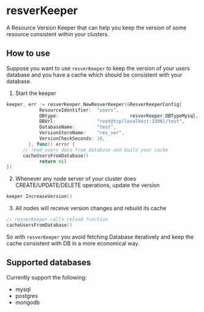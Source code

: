 # resverKeeper
A Resource Version Keeper that can help you keep the version of some resource consistent within your clusters.

## How to use

Suppose you want to use ```resverKeeper``` to keep the version of your users database and you have a cache which should be consistent with your database.

1. Start the keeper

```go
keeper, err := resverKeeper.NewResverKeeper(&ResverKeeperConfig{
			ResourceIdentifier:  "users",
			DBtype:							 resverKeeper.DBTypeMysql,
			DBUrl:               "root@tcp(localhost:3306)/test",
			DatabaseName:        "test",
			VersionStoreName:    "res_ver",
			VersionCheckSeconds: 10,
		}, func() error {
      // read users data from database and build your cache
      cacheUsersFromDatabase()
			return nil
})
```

2. Whenever any node server of your cluster does CREATE/UPDATE/DELETE operations, update the version

```go
keeper.IncreaseVersion()
```

3. All nodes will receive version changes and rebuild its cache

```go
// resverKeeper calls reload function
cacheUsersFromDatabase()
```

So with ```resverKeeper``` you avoid fetching Database iteratively and keep the cache consistent with DB in a more economical way.

## Supported databases

Currently support the following:

* mysql
* postgres
* mongodb

